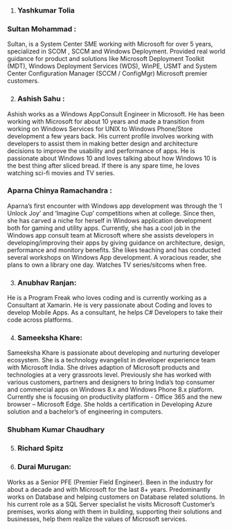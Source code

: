 1. ### Yashkumar Tolia
### Sultan Mohammad :
Sultan, is a System Center SME working with Microsoft for over 5 years, specialized in SCOM , SCCM and Windows Deployment. Provided real world guidance for product and solutions like Microsoft Deployment Toolkit (MDT), Windows Deployment Services (WDS), WinPE, USMT and System Center Configuration Manager (SCCM / ConfigMgr) Microsoft premier customers.

2. ### Ashish Sahu : 
Ashish works as a Windows AppConsult Engineer in Microsoft. He has been working with Microsoft for about 10 years and made a transition from working on Windows Services for UNIX to Windows Phone/Store development a few years back. His current profile involves working with developers to assist them in making better design and architecture decisions to improve the usability and performance of apps. He is passionate about Windows 10 and loves talking about how Windows 10 is the best thing after sliced bread. If there is any spare time, he loves watching sci-fi movies and TV series.

### Aparna Chinya Ramachandra : 
Aparna’s first encounter with Windows app development was through the ‘I Unlock Joy’ and ‘Imagine Cup’ competitions when at college. Since then, she has carved a niche for herself in Windows application development both for gaming and utility apps. Currently, she has a cool job in the Windows app consult team at Microsoft where she assists developers in developing/improving their apps by giving guidance on architecture, design, performance and monitory benefits. She likes teaching and has conducted several workshops on Windows App development. A voracious reader, she plans to own a library one day. Watches TV series/sitcoms when free.

3. ### Anubhav Ranjan: 
He is a Program Freak who loves coding and is currently working as a Consultant at Xamarin. He is very passionate about Coding and loves to develop Mobile Apps. As a consultant, he helps C# Developers to take their code across platforms. 

4. ### Sameeksha Khare: 
Sameeksha Khare is passionate about developing and nurturing developer ecosystem. She is a technology evangelist in developer experience team with Microsoft India. She drives adaption of Microsoft products and technologies at a very grassroots level. Previously she has worked with various customers, partners and designers to bring India’s top consumer and commercial apps on Windows 8.x and Windows Phone 8.x platform. Currently she is focusing on productivity platform - Office 365 and the new browser – Microsoft Edge. She holds a certification in Developing Azure solution and a bachelor’s of engineering in computers. 

### Shubham Kumar Chaudhary

5. ### Richard Spitz

6. ### Durai Murugan:
Works as a Senior PFE (Premier Field Engineer). Been in the industry for about a decade and with Microsoft for the last 8+ years. Predominantly works on Database and helping customers on Database related solutions. In his current role as a SQL Server specialist he visits Microsoft Customer’s premises, works along with them in building, supporting their solutions and businesses, help them realize the values of Microsoft services.
